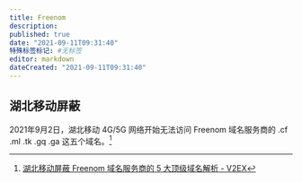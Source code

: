 ```yaml
---
title: Freenom
description:
published: true
date: "2021-09-11T09:31:40"
特殊标签标记: #无标签
editor: markdown
dateCreated: "2021-09-11T09:31:40"
---
```


## 湖北移动屏蔽

2021年9月2日，湖北移动 4G/5G 网络开始无法访问 Freenom 域名服务商的 .cf .ml .tk .gq .ga 这五个域名。[^799816]

[^799816]: [湖北移动屏蔽 Freenom 域名服务商的 5 大顶级域名解析 - V2EX](https://web.archive.org/web/20210905032658/https://www.v2ex.com/t/799816)
